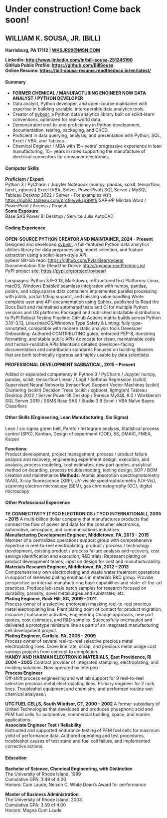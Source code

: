 # Under construction! Come back soon!

## WILLIAM K. SOUSA, JR. (BILL)
**Harrisburg, PA 17112 | WKSJR99@MSN.COM**

**LinkedIn: <http://www.linkedin.com/in/bill-sousa-251245190>** \
**GitHub Public Profile: <https://github.com/BillSousa>** \
**Online Resume: <https://bill-sousa-resume.readthedocs.io/en/latest/>**

#### Summary
- **FORMER CHEMICAL / MANUFACTURING ENGINEER NOW DATA ANALYST / PYTHON DEVELOPER**
- Data analyst, Python developer, and open-source maintainer with expertise in building scalable, interoperable data analytics tools.
- Creator of [pybear](https://pypi.org/project/pybear/), a Python data analytics library built on scikit-learn conventions, optimized for real-world data.
- Demonstrated end-to-end proficiency in Python development, documentation, testing, packaging, and CI/CD.
- Proficient in data querying, analysis, and presentation with Python, SQL, Excel / VBA, and Tableau.
- Chemical Engineer / MBA with 15+ years’ progressive experience in lean manufacturing, 10+ years in roles supporting the manufacture of electrical connectors for consumer electronics.

#### Computer Skills
**Proficient / Expert**  
Python 3 / PyCharm / Jupyter Notebook (numpy, pandas, scikit, tensorflow, torch, xgboost)
Excel (VBA, Solver, PowerPivot)
SQL Server / MySQL
Tableau Desktop 2022 / Server - For examples visit https://public.tableau.com/profile/wksjr99#!/
SAP-PP
Minitab
Word / PowerPoint / Access / Project  
**Some Exposure**  
Base SAS
Power BI Desktop / Service
Julia
AutoCAD

#### Coding Experience
**OPEN-SOURCE PYTHON CREATOR AND MAINTAINER, 2024 - Present**\
Designed and developed [pybear](https://pypi.org/project/pybear/), a full-featured Python data analytics utilities library for data preprocessing, model selection, and feature extraction using a scikit-learn-style API.\
pybear GitHub repo: https://github.com/PylarBear/pybear  
Documentation Site (Read the Docs): https://pybear.readthedocs.io/   
PyPI project site: https://pypi.org/project/pybear/

Languages: Python 3.9–3.13, Markdown, reStructuredText
Platforms: Linux, macOS, Windows
Enabled seamless integration with numpy, pandas, polars, and scipy.sparse data containers
Implemented parallel processing with joblib, partial fitting support, and missing value handling
Wrote complete user and API documentation using Sphinx, published to Read the Docs
Built and maintained automated tests and CI for multiple Python versions and OS platforms
Packaged and published installable distributions to PyPI
Robust Testing Pipeline: GitHub Actions matrix builds across Python 3.10–3.13, Linux/macOS/Windows
Type Safety & Linting: fully type-annotated, compatible with modern static analysis tools
Developer Onboarding: Authored CONTRIBUTING guide, enforced PEP-8, docstring formatting, and stable public APIs
Advocate for clean, maintainable code and human-readable APIs
Maintains detailed developer-facing documentation and contribution standards
Focused on building libraries that are both technically rigorous and highly usable by data scientists\
 
**PROFESSIONAL DEVELOPMENT SABBATICAL, 2015 – Present** 

Added or expanded competency in
Python 3 / PyCharm / Jupyter
numpy, pandas, scikit, tensorflow
Linear / Logit / Softmax Regression (scikit)
Supervised Neural Networks (tensorflow)
Support Vector Machines (scikit)
Clustering (scikit)
Decision Trees (scikit / xgboost, lightgbm)
Tableau Desktop 2022 / Server
Power BI Desktop / Service
MySQL 8.0 / Workbench
SQL Server 2019 / SSMS
Base SAS / Studio 3.8
Excel / VBA
Naïve Bayes Classifiers

#### Other Skills (Engineering, Lean Manufacturing, Six Sigma)
Lean / six sigma green belt, Pareto / histogram analysis, Statistical process control (SPC), 
Kanban, Design of experiment (DOE), 5S, DMAIC, FMEA, Kaizen

**Functions**:	
Product development, project management, process / product failure analysis and recovery,
engineering experiment design, execution, and analysis, process modeling, cost estimates,
new part quotes, analytical method on-boarding, process troubleshooting, tooling design,
SOP / BOM creation and maintenance
**Methods**:
Atomic absorption spectrophotometry (AAS), X-ray fluorescence (XRF),
UV-visible spectrophotometry (UV-Vis), scanning electron microscopy (SEM),
gas chromatography (GC), digital microscopy

#### Other Professional Experience
**TE CONNECTIVITY (TYCO ELECTRONICS / TYCO INTERNATIONAL), 2005 – 2015**
A multi-billion dollar company that manufactures products that connect the flow of power 
and data for the consumer electronics, automotive, aerospace, and communications industries.\
**Manufacturing Development Engineer, Middletown, PA,  2013 – 2015**\
Member of a centralized operations support group with comprehensive expertise in reel-to-reel electroplating: product / process / technology development, existing product / process failure analysis and recovery, cost savings identification and execution, R&D trials.  Represent plating on product development teams, input on design for cost and manufacturability.\
**Materials Research Engineer, Middletown, PA, 2012 – 2013**\
Comprehensively own electroplating and waste water treatment operations in support of renewed plating emphasis in materials R&D group.  Provide perspective on internal manufacturing base capabilities and state-of-the-art practices.  Produce lab-scale batch samples for research focused on durability, porosity, novel metallurgies and substrates, etc.\
**Plating Engineer, Rock Hill, SC, 2009 – 2011**\
Process owner of a selective photoresist masking reel-to-reel precious metal electroplating line.  Plant plating point of contact for product migration, insource / outsource activities, Engineering Change approvals, new part quotes, cost estimates, and R&D samples.  Successfully overhauled and delivered a prototype miniature line as part of an integrated manufacturing cell development project.\
**Plating Engineer, Carlisle, PA, 2005 – 2009**\
Process owner of several reel-to-reel selective precious metal electroplating lines.  Drove line rate, scrap, and precious metal usage cost savings projects from concept to completion.\
**HANDY AND HARMAN ELECTRONIC MATERIALS, East Providence, RI 2004 – 2005**
Contract provider of integrated stamping, electroplating, and molding solutions.  Now operated by Interplex.\
**Process Engineer**\
Off-shift process engineering and wet lab support for 9 reel-to-reel selective precious metal electroplating lines.  Primary engineer for 2 rack lines.  Troubleshot equipment and chemistry, and performed routine wet chemical analyses.\  

**UTC FUEL CELLS, South Windsor, CT, 2000 – 2002**
A former subsidiary of United Technologies that developed and produced phosphoric acid and PEM fuel cells for automotive, commercial building, space, and marine applications.\
**Associate Engineer Test / Reliability**\
Instructed and supported endurance testing of PEM fuel cells for maximum yield of performance data.  Authored operating and test procedures, troubleshot causes of test stand and fuel cell failure, and implemented corrective actions.

#### Education
**Bachelor of Science, Chemical Engineering, with Distinction**\
The University of Rhode Island, 1999\
Cumulative GPA: 3.49 of 4.00\
Honors: Cum Laude, Nelson C. White Dean’s Award for performance

**Master of Business Administration**\
The University of Rhode Island, 2003\
Cumulative GPA: 3.59 of 4.00\
Honors: Magna Cum Laude